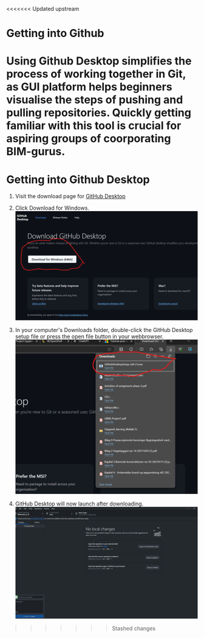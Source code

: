 <<<<<<< Updated upstream
# **Getting into Github**
Using Github Desktop simplifies the process of working together in Git, as GUI platform helps beginners visualise the steps of pushing and pulling repositories. Quickly getting familiar with this tool is crucial for aspiring groups of coorporating BIM-gurus.
=======
# **Getting into Github Desktop**


1. Visit the download page for [GitHub Desktop](https://github.com/apps/desktop)

2. Click Download for Windows.
![alt text](https://github.com/s203910/BIManalyst_g_25/blob/main/A4/Download%20button.png "Download Button")

3. In your computer's Downloads folder, double-click the GitHub Desktop setup file or press the open file button in your webbrowser.
![alt text](https://github.com/s203910/BIManalyst_g_25/blob/main/A4/Press_exe.png "Program now downloading")

4. GitHub Desktop will now launch after downloading.
![alt text](https://github.com/s203910/BIManalyst_g_25/blob/main/A4/image.png "Github Desktop now ready to use!")


>>>>>>> Stashed changes
